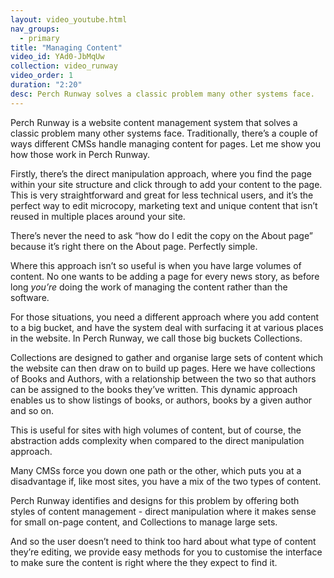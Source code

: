 ```yaml
---
layout: video_youtube.html
nav_groups:
  - primary
title: "Managing Content"
video_id: YAd0-JbMqUw
collection: video_runway
video_order: 1
duration: "2:20"
desc: Perch Runway solves a classic problem many other systems face.
---
```


Perch Runway is a website content management system that solves a classic problem many other systems face. Traditionally, there’s a couple of ways different CMSs handle managing content for pages. Let me show you how those work in Perch Runway.

Firstly, there’s the direct manipulation approach, where you find the page within your site structure and click through to add your content to the page. This is very straightforward and great for less technical users, and it’s the perfect way to edit microcopy, marketing text and unique content that isn’t reused in multiple places around your site.

There’s never the need to ask “how do I edit the copy on the About page” because it’s right there on the About page. Perfectly simple.

Where this approach isn’t so useful is when you have large volumes of content. No one wants to be adding a page for every news story, as before long _you’re_ doing the work of managing the content rather than the software.

For those situations, you need a different approach where you add content to a big bucket, and have the system deal with surfacing it at various places in the website. In Perch Runway, we call those big buckets Collections.

Collections are designed to gather and organise large sets of content which the website can then draw on to build up pages. Here we have collections of Books and Authors, with a relationship between the two so that authors can be assigned to the books they’ve written. This dynamic approach enables us to show listings of books, or authors, books by a given author and so on.

This is useful for sites with high volumes of content, but of course, the abstraction adds complexity when compared to the direct manipulation approach.

Many CMSs force you down one path or the other, which puts you at a disadvantage if, like most sites, you have a mix of the two types of content.

Perch Runway identifies and designs for this problem by offering both styles of content management - direct manipulation where it makes sense for small on-page content, and Collections to manage large sets.

And so the user doesn’t need to think too hard about what type of content they’re editing, we provide easy methods for you to customise the interface to make sure the content is right where the they expect to find it.